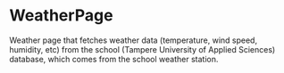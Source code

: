 # WeatherPage
Weather page that fetches weather data (temperature, wind speed, humidity, etc) from the school (Tampere University of Applied Sciences) database, which comes from the school weather station.
